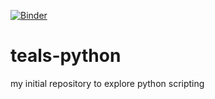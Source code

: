 [![Binder](https://mybinder.org/badge_logo.svg)](https://mybinder.org/v2/gh/khadijahrabiu/teals-python/HEAD)

# teals-python
my initial repository to explore python scripting
